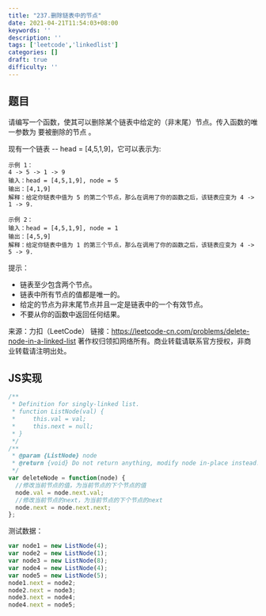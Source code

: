 ```yaml
---
title: "237.删除链表中的节点"
date: 2021-04-21T11:54:03+08:00
keywords: ''
description: ''
tags: ['leetcode','linkedlist']
categories: []
draft: true
difficulty: ''
---
```


## 题目

请编写一个函数，使其可以删除某个链表中给定的（非末尾）节点。传入函数的唯一参数为 要被删除的节点 。

现有一个链表 -- head = [4,5,1,9]，它可以表示为:

```
示例 1：
4 -> 5 -> 1 -> 9
输入：head = [4,5,1,9], node = 5
输出：[4,1,9]
解释：给定你链表中值为 5 的第二个节点，那么在调用了你的函数之后，该链表应变为 4 -> 1 -> 9.

示例 2：
输入：head = [4,5,1,9], node = 1
输出：[4,5,9]
解释：给定你链表中值为 1 的第三个节点，那么在调用了你的函数之后，该链表应变为 4 -> 5 -> 9.
```

提示：

- 链表至少包含两个节点。
- 链表中所有节点的值都是唯一的。
- 给定的节点为非末尾节点并且一定是链表中的一个有效节点。
- 不要从你的函数中返回任何结果。

来源：力扣（LeetCode）
链接：https://leetcode-cn.com/problems/delete-node-in-a-linked-list
著作权归领扣网络所有。商业转载请联系官方授权，非商业转载请注明出处。


## JS实现

```javascript
/**
 * Definition for singly-linked list.
 * function ListNode(val) {
 *     this.val = val;
 *     this.next = null;
 * }
 */
/**
 * @param {ListNode} node
 * @return {void} Do not return anything, modify node in-place instead.
 */
var deleteNode = function(node) {
  //修改当前节点的值，为当前节点的下个节点的值
  node.val = node.next.val;
  //修改当前节点的next，为当前节点的下个节点的next
  node.next = node.next.next;
};
```

测试数据：
```javascript
var node1 = new ListNode(4);
var node2 = new ListNode(1);
var node3 = new ListNode(8);
var node4 = new ListNode(4);
var node5 = new ListNode(5);
node1.next = node2;
node2.next = node3;
node3.next = node4;
node4.next = node5;
```


